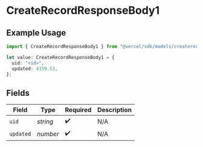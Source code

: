 # CreateRecordResponseBody1

## Example Usage

```typescript
import { CreateRecordResponseBody1 } from "@vercel/sdk/models/createrecordop.js";

let value: CreateRecordResponseBody1 = {
  uid: "<id>",
  updated: 4159.53,
};
```

## Fields

| Field              | Type               | Required           | Description        |
| ------------------ | ------------------ | ------------------ | ------------------ |
| `uid`              | *string*           | :heavy_check_mark: | N/A                |
| `updated`          | *number*           | :heavy_check_mark: | N/A                |
